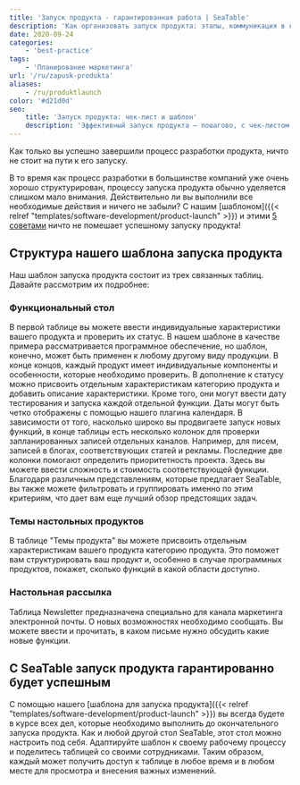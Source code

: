 ```yaml
---
title: 'Запуск продукта - гарантированная работа | SeaTable'
description: 'Как организовать запуск продукта: этапы, коммуникация в команде, контроль задач и маркетинг. Практические советы и шаблон — чтобы каждая новая разработка достигла рынка максимально уверенно.'
date: 2020-09-24
categories:
    - 'best-practice'
tags:
    - 'Планирование маркетинга'
url: '/ru/zapusk-produkta'
aliases:
    - /ru/produktlaunch
color: '#d21d0d'
seo:
    title: 'Запуск продукта: чек-лист и шаблон'
    description: 'Эффективный запуск продукта — пошагово, с чек-листом и шаблоном для контроля задач и оценки успеха.'
---
```


Как только вы успешно завершили процесс разработки продукта, ничто не стоит на пути к его запуску.

В то время как процесс разработки в большинстве компаний уже очень хорошо структурирован, процессу запуска продукта обычно уделяется слишком мало внимания. Действительно ли вы выполнили все необходимые действия и ничего не забыли? С нашим [шаблоном]({{< relref "templates/software-development/product-launch" >}}) и этими [5 советами](https://www.pressesprecher.com/nachrichten/fuenf-tipps-fuer-einen-gelungenen-produkt-launch-9837) ничто не помешает успешному запуску продукта!

## Структура нашего шаблона запуска продукта

Наш шаблон запуска продукта состоит из трех связанных таблиц. Давайте рассмотрим их подробнее:

### Функциональный стол

В первой таблице вы можете ввести индивидуальные характеристики вашего продукта и проверить их статус. В нашем шаблоне в качестве примера рассматривается программное обеспечение, но шаблон, конечно, может быть применен к любому другому виду продукции. В конце концов, каждый продукт имеет индивидуальные компоненты и особенности, которые необходимо проверить. В дополнение к статусу можно присвоить отдельным характеристикам категорию продукта и добавить описание характеристики. Кроме того, они могут ввести дату тестирования и запуска каждой отдельной функции. Даты могут быть четко отображены с помощью нашего плагина календаря. В зависимости от того, насколько широко вы продвигаете запуск новых функций, в конце таблицы есть несколько колонок для проверки запланированных записей отдельных каналов. Например, для писем, записей в блогах, соответствующих статей и рекламы. Последние две колонки помогают определить приоритетность проекта. Здесь вы можете ввести сложность и стоимость соответствующей функции. Благодаря различным представлениям, которые предлагает SeaTable, вы также можете фильтровать и группировать именно по этим критериям, что дает вам еще лучший обзор предстоящих задач.

### Темы настольных продуктов

В таблице "Темы продукта" вы можете присвоить отдельным характеристикам вашего продукта категорию продукта. Это поможет вам структурировать ваш продукт и, особенно в случае программных продуктов, покажет, сколько функций в какой области доступно.

### Настольная рассылка

Таблица Newsletter предназначена специально для канала маркетинга электронной почты. О новых возможностях необходимо сообщать. Вы можете ввести и прочитать, в каком письме нужно обсудить какие новые функции.

## С SeaTable запуск продукта гарантированно будет успешным

С помощью нашего [шаблона для запуска продукта]({{< relref "templates/software-development/product-launch" >}}) вы всегда будете в курсе всех дел, которые необходимо выполнить до окончательного запуска продукта. Как и любой другой стол SeaTable, этот стол можно настроить под себя. Адаптируйте шаблон к своему рабочему процессу и поделитесь таблицей со своими сотрудниками. Таким образом, каждый может получить доступ к таблице в любое время и в любом месте для просмотра и внесения важных изменений.
